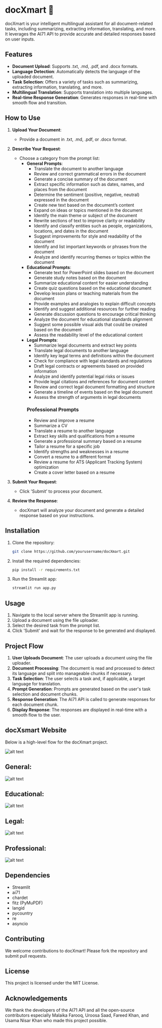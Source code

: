 # docXmart 📃

docXmart is your intelligent multilingual assistant for all document-related tasks, including summarizing, extracting information, translating, and more. It leverages the AI71 API to provide accurate and detailed responses based on user inputs.

## Features

- **Document Upload**: Supports .txt, .md, .pdf, and .docx formats.
- **Language Detection**: Automatically detects the language of the uploaded document.
- **Task Selection**: Offers a variety of tasks such as summarizing, extracting information, translating, and more.
- **Multilingual Translation**: Supports translation into multiple languages.
- **Real-time Response Generation**: Generates responses in real-time with smooth flow and transition.

## How to Use

1. **Upload Your Document**:
   - Provide a document in .txt, .md, .pdf, or .docx format.

2. **Describe Your Request**:
   - Choose a category from the prompt list:
      - **General Prompts**:
          - Translate the document to another language
          - Review and correct grammatical errors in the document
          - Generate a concise summary of the document
          - Extract specific information such as dates, names, and places from the document
          - Determine the sentiment (positive, negative, neutral) expressed in the document
          - Create new text based on the document’s content
          - Expand on ideas or topics mentioned in the document
          - Identify the main theme or subject of the document
          - Rewrite sections of text to improve clarity or readability
          - Identify and classify entities such as people, organizations, locations, and dates in the document
          - Suggest improvements for style and readability of the document
          - Identify and list important keywords or phrases from the document
          - Analyze and identify recurring themes or topics within the document
      - **Educational Prompts**:
          - Generate text for PowerPoint slides based on the document
          - Generate study notes based on the document
          - Summarize educational content for easier understanding
          - Create quiz questions based on the educational document
          - Develop lesson plans or teaching materials from the document
          - Provide examples and analogies to explain difficult concepts
          - Identify and suggest additional resources for further reading
          - Generate discussion questions to encourage critical thinking
          - Analyze the document for educational standards alignment
          - Suggest some possible visual aids that could be created based on the document
          - Assess the readability level of the educational content
      - **Legal Prompts**:
          - Summarize legal documents and extract key points
          - Translate legal documents to another language
          - Identify key legal terms and definitions within the document
          - Check for compliance with legal standards and regulations
          - Draft legal contracts or agreements based on provided information
          - Analyze and identify potential legal risks or issues
          - Provide legal citations and references for document content
          - Review and correct legal document formatting and structure
          - Generate a timeline of events based on the legal document
          - Assess the strength of arguments in legal documents
          ### Professional Prompts
          - Review and improve a resume
          - Summarize a CV
          - Translate a resume to another language
          - Extract key skills and qualifications from a   resume
          - Generate a professional summary based on a   resume
          - Tailor a resume for a specific job
          - Identify strengths and weaknesses in a resume
          - Convert a resume to a different format
          - Review a resume for ATS (Applicant Tracking   System) optimization
          - Create a cover letter based on a resume
        
3. **Submit Your Request**:
   - Click 'Submit' to process your document.

4. **Review the Response**:
   - docXmart will analyze your document and generate a detailed response based on your instructions.

## Installation

1. Clone the repository:
    ```bash
    git clone https://github.com/yourusername/docXmart.git
    ```
2. Install the required dependencies:
    ```bash
    pip install -r requirements.txt
    ```
3. Run the Streamlit app:
    ```bash
    streamlit run app.py
    ```

## Usage

1. Navigate to the local server where the Streamlit app is running.
2. Upload a document using the file uploader.
3. Select the desired task from the prompt list.
4. Click 'Submit' and wait for the response to be generated and displayed.

## Project Flow

1. **User Uploads Document**: The user uploads a document using the file uploader.
2. **Document Processing**: The document is read and processed to detect its language and split into manageable chunks if necessary.
3. **Task Selection**: The user selects a task and, if applicable, a target language for translation.
4. **Prompt Generation**: Prompts are generated based on the user's task selection and document chunks.
5. **Response Generation**: The AI71 API is called to generate responses for each document chunk.
6. **Display Response**: The responses are displayed in real-time with a smooth flow to the user.

## docXsmart Website

Below is a high-level flow for the docXmart project.

![alt text](image.png)

## General:
![alt text](image-1.png)

## Educational: 
![alt text](image-2.png)

## Legal:
![alt text](image-3.png)

## Professional:
![alt text](image-4.png)

## Dependencies

- Streamlit
- ai71
- chardet
- fitz (PyMuPDF)
- langid
- pycountry
- re
- asyncio

## Contributing

We welcome contributions to docXmart! Please fork the repository and submit pull requests.

## License

This project is licensed under the MIT License.

## Acknowledgements

We thank the developers of the AI71 API and all the open-source contributors especially Malaika Farooq, Uroosa Saad, Fareed Khan, and Usama Nisar Khan who made this project possible.
